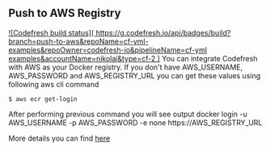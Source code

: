 ## Push to AWS Registry
[![Codefresh build status]( https://g.codefresh.io/api/badges/build?branch=push-to-aws&repoName=cf-yml-examples&repoOwner=codefresh-io&pipelineName=cf-yml examples&accountName=nikolai&type=cf-2 )]( https://g.codefresh.io/repositories/codefresh-io/cf-yml-examples/builds?filter=trigger:build )
You can integrate Codefresh with AWS as your Docker registry.
If you don't have AWS_USERNAME, AWS_PASSWORD and AWS_REGISTRY_URL you can get these values using following aws cli command

```
$ aws ecr get-login
```

After performing previous command you will see output
docker login -u AWS_USERNAME -p AWS_PASSWORD -e none https://AWS_REGISTRY_URL

More details you can find [here](http://docs.aws.amazon.com/AmazonECR/latest/userguide/docker-push-ecr-image.html)

